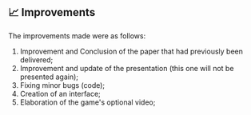 ## 📈 Improvements
The improvements made were as follows:
1. Improvement and Conclusion of the paper that had previously been delivered;
2. Improvement and update of the presentation (this one will not be presented again);
3. Fixing minor bugs (code);
4. Creation of an interface;
5. Elaboration of the game's optional video;
